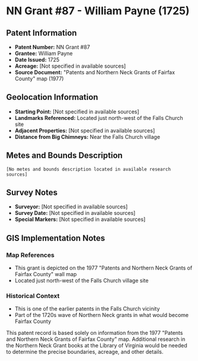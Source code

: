 # NN Grant #87 - William Payne (1725)

## Patent Information
- **Patent Number:** NN Grant #87
- **Grantee:** William Payne
- **Date Issued:** 1725
- **Acreage:** [Not specified in available sources]
- **Source Document:** "Patents and Northern Neck Grants of Fairfax County" map (1977)

## Geolocation Information
- **Starting Point:** [Not specified in available sources]
- **Landmarks Referenced:** Located just north-west of the Falls Church site
- **Adjacent Properties:** [Not specified in available sources]
- **Distance from Big Chimneys:** Near the Falls Church village

## Metes and Bounds Description
```
[No metes and bounds description located in available research sources]
```

## Survey Notes
- **Surveyor:** [Not specified in available sources]
- **Survey Date:** [Not specified in available sources]
- **Special Markers:** [Not specified in available sources]

## GIS Implementation Notes

### Map References
- This grant is depicted on the 1977 "Patents and Northern Neck Grants of Fairfax County" wall map
- Located just north-west of the Falls Church village site

### Historical Context
- This is one of the earlier patents in the Falls Church vicinity
- Part of the 1720s wave of Northern Neck grants in what would become Fairfax County

This patent record is based solely on information from the 1977 "Patents and Northern Neck Grants of Fairfax County" map. Additional research in the Northern Neck Grant books at the Library of Virginia would be needed to determine the precise boundaries, acreage, and other details. 